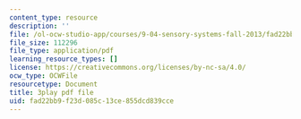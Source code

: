 ```yaml
---
content_type: resource
description: ''
file: /ol-ocw-studio-app/courses/9-04-sensory-systems-fall-2013/fad22bb9f23d085c13ce855dcd839cce_t4IA4GsLMEk.pdf
file_size: 112296
file_type: application/pdf
learning_resource_types: []
license: https://creativecommons.org/licenses/by-nc-sa/4.0/
ocw_type: OCWFile
resourcetype: Document
title: 3play pdf file
uid: fad22bb9-f23d-085c-13ce-855dcd839cce
---
```

